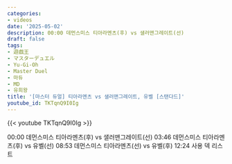 ```yaml
---
categories:
- videos
date: '2025-05-02'
description: 00:00 데먼스미스 티아라멘츠(후) vs 샐러맨그레이트(선)
draft: false
tags:
- 遊戯王
- マスターデュエル
- Yu-Gi-Oh
- Master Duel
- 마듀
- MD
- 유희왕
title: '[마스터 듀얼] 티아라멘츠 vs 샐러맨그레이트, 유벨 [스탠다드]'
youtube_id: TKTqnQ9I0Ig
---
```



{{< youtube TKTqnQ9I0Ig >}}

00:00 데먼스미스 티아라멘츠(후) vs 샐러맨그레이트(선)
03:46 데먼스미스 티아라멘츠(후) vs 유벨(선)
08:53 데먼스미스 티아라멘츠(선) vs 유벨(후)
12:24 사용 덱 리스트